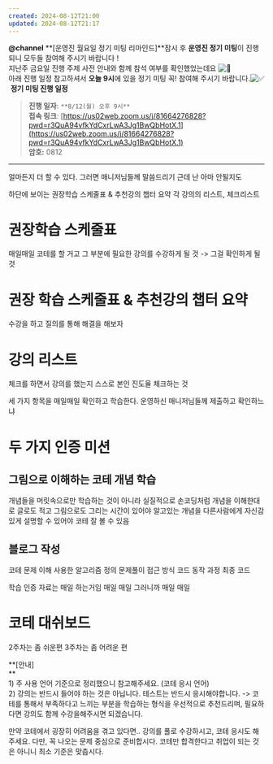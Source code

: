 ```yaml
---
created: 2024-08-12T21:00
updated: 2024-08-12T21:17
---
```

**@channel** **[운영진 월요일 정기 미팅 리마인드]**잠시 후 **운영진 정기 미팅**이 진행되니 모두들 참여해 주시기 바랍니다 !  
지난주 금요일 진행 주제 사전 안내와 함께 참석 여부를 확인했었는데요 ![:slightly_smiling_face:](https://a.slack-edge.com/production-standard-emoji-assets/14.0/google-medium/1f642.png)  
아래 진행 일정 참고하셔서 **오늘 9시**에 있을 정기 미팅 꼭! 참여해 주시기 바랍니다.![:white_check_mark:](https://a.slack-edge.com/production-standard-emoji-assets/14.0/google-medium/2705.png) **정기 미팅 진행 일정**  

> **진행 일자**: `**8/12(월) 오후 9시**`  
> **접속 링크**: [https://us02web.zoom.us/j/81664276828?pwd=r3QuA94vfkYdCxrLwA3Jg1BwQbHotX.1](https://us02web.zoom.us/j/81664276828?pwd=r3QuA94vfkYdCxrLwA3Jg1BwQbHotX.1)  
> **암호:** 0812

---
얼마든지 더 할 수 있다. 그러면 매니저님들께 말씀드리기 근데 난 아마 안될지도


하단에 보이는 권장학습 스케줄표  & 추천강의 챕터 요약 각 강의의 리스트, 체크리스트

# 권장학습 스케줄표
매일매일 코테를 할 거고 그 부분에 필요한 강의를 수강하게 될 것 
-> 그걸 확인하게 될 것
# 권장 학습 스케줄표 & 추천강의 챕터 요약
수강을 하고 질의를 통해 해결을 해보자
# 강의 리스트
체크를 하면서 강의를 했는지 스스로 본인 진도율 체크하는 것


세 가지 항목을 매일매일 확인하고 학습한다. 
운영하신 매니저님들께 제출하고 확인하느냐


# 두 가지 인증 미션

## 그림으로 이해하는 코테 개념 학습
개념들을 머릿속으로만 학습하는 것이 아니라 실질적으로 손코딩처럼 개념을 이해한대로 글로도 적고 그림으로도 그리는 시간이 있어야 알고있는 개념을 다른사람에게 자신감 있게 설명할 수 있어야 코테 잘 볼 수 있음

## 블로그 작성
코테 문제 이해
사용한 알고리즘 정의
문제풀이 접근 방식
코드 동작 과정
최종 코드


학습 인증 자료는 매일 하는거임 
매일
매일
그러니까 매일
매일


# 코테 대쉬보드
2주차는 좀 쉬운편
3주차는 좀 어려운 편


**[안내]  
**  
1) 주 사용 언어 기준으로 정리했으니 참고해주세요. (코테 응시 언어)  
2) 강의는 반드시 들어야 하는 것은 아닙니다. 테스트는 반드시 응시해야합니다. -> 코테를 통해서 부족하다고 느끼는 부분을 학습하는 형식을 우선적으로 추천드리며, 필요하다면 강의도 함께 수강을해주시면 되겠습니다.  
  
만약 코테에서 굉장히 어려움을 겪고 있다면.. 강의를 풀로 수강하시고, 코테 응시도 해주세요. 다만, 꼭 나오는 문제 중심으로 준비합시다. 코테만 합격한다고 취업이 되는 것은 아니니 최소 기준은 맞춥시다.



